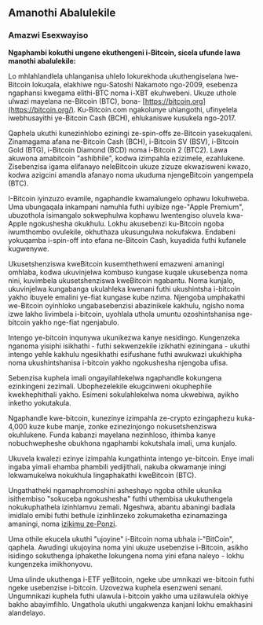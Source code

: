 ## Amanothi Abalulekile
### Amazwi Esexwayiso
**Ngaphambi kokuthi ungene ekuthengeni i-Bitcoin, sicela ufunde lawa manothi abalulekile:**

Lo mhlahlandlela uhlanganisa uhlelo lokurekhoda ukuthengiselana lwe-Bitcoin lokuqala, elakhiwe ngu-Satoshi Nakamoto ngo-2009, esebenza ngaphansi kwegama elithi-BTC noma i-XBT ekuhwebeni. Ukuze uthole ulwazi mayelana ne-Bitcoin (BTC), bona- [https://bitcoin.org](https://bitcoin.org/). Ku-Bitcoin.com ngakolunye uhlangothi, ufinyelela iwebhusayithi ye-Bitcoin Cash (BCH), ehlukaniswe kusukela ngo-2017.

Qaphela ukuthi kunezinhlobo eziningi ze-spin-offs ze-Bitcoin yasekuqaleni. Zinamagama afana ne-Bitcoin Cash (BCH), i-Bitcoin SV (BSV), i-Bitcoin Gold (BTG), i-Bitcoin Diamond (BCD) noma i-Bitcoin 2 (BTC2). Lawa akuwona amabitcoin "ashibhile", kodwa izimpahla ezizimele, ezahlukene. Zisebenzisa igama elifanayo neleBitcoin ukuze zizuze ekwazisweni kwazo, kodwa azigcini amandla afanayo noma ukuduma njengeBitcoin yangempela (BTC).

I-Bitcoin iyinzuzo evamile, ngaphandle kwamalungelo ophawu lokuhweba. Uma ubungaqala inkampani namuhla futhi uyibize nge-"Apple Premium", ubuzothola isimangalo sokwephulwa kophawu lwentengiso oluvela kwa-Apple ngokushesha okukhulu. Lokhu akusebenzi ku-Bitcoin ngoba iwumthombo ovulekile, okhuthaza ukusungulwa nokufakwa. Endabeni yokuqamba i-spin-off into efana ne-Bitcoin Cash, kuyadida futhi kufanele kugwenywe.

Ukusetshenziswa kweBitcoin kusemthethweni emazweni amaningi omhlaba, kodwa ukuvinjelwa kombuso kungase kuqale ukusebenza noma nini, kuvimbela ukusetshenziswa kweBitcoin ngabantu. Noma kunjalo, ukuvinjelwa kungabanga ukulahleka kwenani futhi ukushintsha i-bitcoin yakho ibuyele emalini ye-fiat kungase kube nzima. Njengoba umphakathi we-Bitcoin oyinhloko ungabasebenzisi abazinikele kakhulu, ngisho noma izwe lakho livimbela i-bitcoin, uyohlala uthola umuntu ozoshintshanisa nge-bitcoin yakho nge-fiat ngenjabulo.

Intengo ye-bitcoin inqunywa ukunikezwa kanye nesidingo. Kungenzeka nganoma yisiphi isikhathi - futhi sekwenzekile izikhathi eziningana - ukuthi intengo yehle kakhulu ngesikhathi esifushane futhi awukwazi ukukhipha noma ukushintshanisa i-bitcoin yakho ngokushesha njengoba ufisa.

Sebenzisa kuphela imali ongayilahlekelwa ngaphandle kokungena ezinkingeni zezimali. Ubophezelekile ekugcinweni okuphephile kwekhephithali yakho. Esimeni sokulahlekelwa noma ukwebiwa, ayikho inketho yokutakula.

Ngaphandle kwe-bitcoin, kunezinye izimpahla ze-crypto ezingaphezu kuka-4,000 kuze kube manje, zonke ezinezinjongo nokusetshenziswa okuhlukene. Funda kabanzi mayelana nezinhloso, ithimba kanye nobuchwepheshe obukhona ngaphambi kokutshala imali, uma kunjalo.

Ukuvela kwalezi ezinye izimpahla kungathinta intengo ye-bitcoin. Enye imali ingaba yimali ehamba phambili yedijithali, nakuba okwamanje iningi lokwamukelwa nokukhula lingaphakathi kweBitcoin (BTC).

Ungathatheki ngamaphromoshini asheshayo ngoba othile ukunika isithembiso "sokuceba ngokushesha" futhi uthembisa ukukuthengela nokukuphathela izinhlamvu zemali. Ngeshwa, abantu abaningi badlala imidlalo emibi futhi bethule izinhlinzeko zokumaketha ezinamazinga amaningi, noma [izikimu ze-Ponzi](https://anita.link/ponzi).

Uma othile ekucela ukuthi "ujoyine" i-Bitcoin noma ubhala i-"BitCoin", qaphela. Awudingi ukujoyina noma yini ukuze usebenzise i-Bitcoin, asikho isidingo sokuthenga iphakethe lokungena noma yini efana naleyo - lokhu kungenzeka imikhonyovu.

Uma ulinde ukuthenga i-ETF yeBitcoin, ngeke ube umnikazi we-bitcoin futhi ngeke usebenzise i-bitcoin. Uzovezwa kuphela esenzweni senani. Ungumnikazi kuphela futhi ulawula i-bitcoin yakho uma uzilawulela okhiye bakho abayimfihlo. Ungathola ukuthi ungakwenza kanjani lokhu emakhasini alandelayo.

